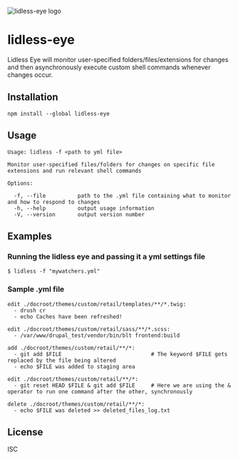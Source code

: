 ![lidless-eye logo](https://raw.githubusercontent.com/Firebrand/lidless-eye/master/lidless.png)

# lidless-eye

Lidless Eye will monitor user-specified folders/files/extensions for changes and then asynchronously execute custom shell commands whenever changes occur.

## Installation

```
npm install --global lidless-eye
```

## Usage

```
Usage: lidless -f <path to yml file>

Monitor user-specified files/folders for changes on specific file extensions and run relevant shell commands

Options:

  -f, --file          path to the .yml file containing what to monitor and how to respond to changes
  -h, --help          output usage information
  -V, --version       output version number
```

## Examples

### Running the lidless eye and passing it a yml settings file

```
$ lidless -f "mywatchers.yml"
```

### Sample .yml file

```
edit ./docroot/themes/custom/retail/templates/**/*.twig:
  - drush cr
  - echo Caches have been refreshed!

edit ./docroot/themes/custom/retail/sass/**/*.scss:
  - /var/www/drupal_test/vendor/bin/blt frontend:build

add ./docroot/themes/custom/retail/**/*:
  - git add $FILE                            # The keyword $FILE gets replaced by the file being altered
  - echo $FILE was added to staging area

edit ./docroot/themes/custom/retail/**/*:
  - git reset HEAD $FILE & git add $FILE     # Here we are using the & operator to run one command after the other, synchronously

delete ./docroot/themes/custom/retail/**/*:
  - echo $FILE was deleted >> deleted_files_log.txt

```

## License

ISC